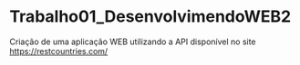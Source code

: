 # Trabalho01_DesenvolvimendoWEB2
Criação de uma aplicação WEB utilizando a API disponível no site https://restcountries.com/
